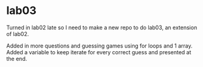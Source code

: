 # lab03

Turned in lab02 late so I need to make a new repo to do lab03, an extension of lab02.

Added in more questions and guessing games using for loops and 1 array. Added a variable to keep iterate for every correct guess and presented at the end.